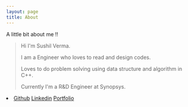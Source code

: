 ```yaml
---
layout: page
title: About
---
```


A little bit about me !!
> Hi I'm Sushil Verma. 
> 
> I am a Engineer who loves to read and design codes.
> 
> Loves to do problem solving using data structure and algorithm in C++. 
> 
> Currently I'm a R&D Engineer at Synopsys.



<section>
        <li>
          <a href="https://github.com/shushill">Github</a>
          <a href="https://www.linkedin.com/in/shushill">Linkedin</a>
          <a href="https://shushill.github.io/">Portfolio</a>
        </li>
</section>
